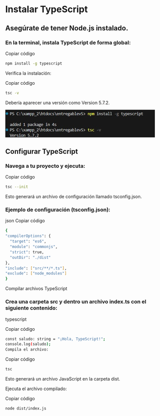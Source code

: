 # Instalar TypeScript
 
## Asegúrate de tener Node.js instalado.
 
### En la terminal, instala TypeScript de forma global:
 
Copiar código
  ``` bash
npm install -g typescript
  ```
Verifica la instalación:
 
Copiar código
  ``` bash
  tsc -v
  ```
Debería aparecer una versión como Version 5.7.2.

![](ins-type.png.jpg)

## Configurar TypeScript

### Navega a tu proyecto y ejecuta:
 
Copiar código
  ``` bash
  tsc --init
  ```
Esto generará un archivo de configuración llamado tsconfig.json.
 
### Ejemplo de configuración (tsconfig.json):
 
json
Copiar código
  ``` bash
  {
  "compilerOptions": {
    "target": "es6",
    "module": "commonjs",
    "strict": true,
    "outDir": "./dist"
  },
  "include": ["src/**/*.ts"],
  "exclude": ["node_modules"]
  }
  ```
Compilar archivos TypeScript
 
### Crea una carpeta src y dentro un archivo index.ts con el siguiente contenido:
 
typescript
 
Copiar código
  ``` bash
  const saludo: string = "¡Hola, TypeScript!";
  console.log(saludo);
  Compila el archivo:
  ```
Copiar código
  ``` bash
  tsc
  ```
Esto generará un archivo JavaScript en la carpeta dist.
 
Ejecuta el archivo compilado:
 
Copiar código
  ``` bash
  node dist/index.js
```
